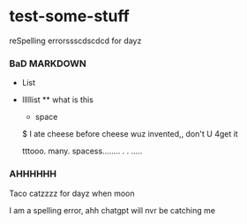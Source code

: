 # test-some-stuff

reSpelling errorssscdscdcd
for dayz

### BaD MARKDOWN

- List
* lllllist
** what is this

  - space
  
  $
  I ate cheese before cheese wuz invented,, don't U 4get it 

     tttooo. many.          spacess........    . . ..... 

### AHHHHHH

Taco catzzzz for dayz when moon

I am a spelling error, ahh chatgpt will nvr be catching me
